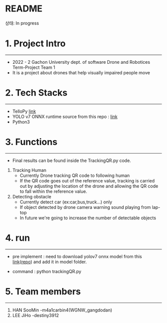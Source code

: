 # README

상태: In progress

# 1. Project Intro

---

- 2022 - 2 Gachon University dept. of software Drone and Robotices Term-Project Team 1
- It is a project about drones that help visually impaired people move

# 2. Tech Stacks

---

- TelloPy [link](https://github.com/hanyazou/TelloPy)
- YOLO v7 ONNX runtime source from this repo : [link](https://github.com/ibaiGorordo/ONNX-YOLOv7-Object-Detection) 
- Python3 

# 3. Functions

---

- Final results can be found inside the TrackingQR.py code.

1. Tracking Human
    - Currently Drone tracking QR code to following human
    - If the QR code goes out of the reference value, tracking is carried out by adjusting the location of the drone and allowing the QR code to fall within the reference value.
2. Detecting obstacle
    - Currently detect car (ex:car,bus,truck...) only 
    - If object detected by drone camera warning sound playing from lap-top
    - In future we're going to increase the number of detectable objects 
    
# 4. run

---
- pre implement : need to download yolov7 onnx model from this [link](https://drive.google.com/file/d/16p4iHgh0sDTxjIzydHFD2YaHAiahs-bw/view)([repo](https://github.com/PINTO0309/PINTO_model_zoo/tree/main/307_YOLOv7)) and add it in model folder.

- command : python trackingQR.py

# 5. Team members

---

1. HAN SooMin -m4a1carbin4(WGNW_gangdodan)
2. LEE JiHo -destiny3912
